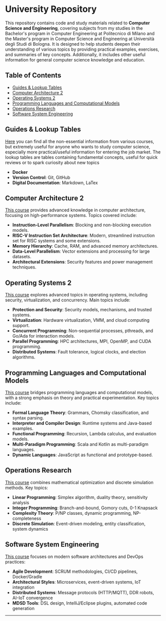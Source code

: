# University Repository

This repository contains code and study materials related to **Computer Science and Engineering**, covering subjects from my studies in the Bachelor's program in Computer Engineering at Politecnico di Milano and the Master's program in Computer Science and Engineering at Università degli Studi di Bologna. It is designed to help students deepen their understanding of various topics by providing practical examples, exercises, and summaries of key concepts. Additionally, it includes other useful information for general computer science knowledge and education.

## Table of Contents

- [Guides & Lookup Tables](#guides--lookup-tables)
- [Computer Architecture 2](#advanced-computer-architecture)
- [Operating Systems 2](#advanced-operating-systems)
- [Programming Languages and Computational Models](#programming-languages-and-computational-models)
- [Operations Research](#operations-research)
- [Software System Engineering](#software-system-engineering)

## Guides & Lookup Tables

[Here](Guides&LookupTables) you can find all the non-essential information from various courses, but extremely useful for anyone who wants to study computer science, especially more practical/useful information for entering the job market. The lookup tables are tables containing fundamental concepts, useful for quick reviews or to spark curiosity about new topics

- **Docker**
- **Version Control**: Git, GitHub
- **Digital Documentation**: Markdown, LaTex

## Computer Architecture 2

[This course](ComputerArchitecture2) provides advanced knowledge in computer architecture, focusing on high-performance systems. Topics covered include:

- **Instruction-Level Parallelism**: Blocking and non-blocking execution models.
- **RISC-V Instruction Set Architecture**: Modern, streamlined instruction set for RISC systems and some extensions.
- **Memory Hierarchy**: Cache, RAM, and advanced memory architectures.
- **Data-Level Parallelism**: Vector extensions and processing for large datasets.
- **Architectural Extensions**: Security features and power management techniques.

## Operating Systems 2

[This course](OperatingSystems2) explores advanced topics in operating systems, including security, virtualization, and concurrency. Main topics include:

- **Protection and Security**: Security models, mechanisms, and trusted systems.
- **Virtualization**: Hardware virtualization, VMM, and cloud computing support.
- **Concurrent Programming**: Non-sequential processes, pthreads, and Go/Ada for interaction models.
- **Parallel Programming**: HPC architectures, MPI, OpenMP, and CUDA programming.
- **Distributed Systems**: Fault tolerance, logical clocks, and election algorithms.

## Programming Languages and Computational Models

[This course](ProgrammingLanguages&ComputationalModels) bridges programming languages and computational models, with a strong emphasis on theory and practical experimentation. Key topics include:

- **Formal Language Theory**: Grammars, Chomsky classification, and syntax parsing.
- **Interpreter and Compiler Design**: Runtime systems and Java-based examples.
- **Functional Programming**: Recursion, Lambda calculus, and evaluation models.
- **Multi-Paradigm Programming**: Scala and Kotlin as multi-paradigm languages.
- **Dynamic Languages**: JavaScript as functional and prototype-based.

## Operations Research

[This course](OperationsResearch) combines mathematical optimization and discrete simulation methods. Key topics:
- **Linear Programming**: Simplex algorithm, duality theory, sensitivity analysis  
- **Integer Programming**: Branch-and-bound, Gomory cuts, 0-1 Knapsack  
- **Complexity Theory**: P/NP classes, dynamic programming, NP-completeness  
- **Discrete Simulation**: Event-driven modeling, entity classification, system dynamics

## Software System Engineering 

[This course](SoftwareSystemsEngineering) focuses on modern software architectures and DevOps practices:
- **Agile Development**: SCRUM methodologies, CI/CD pipelines, Docker/Gradle  
- **Architectural Styles**: Microservices, event-driven systems, IoT integration  
- **Distributed Systems**: Message protocols (HTTP/MQTT), DDR robots, AI-IoT convergence  
- **MDSD Tools**: DSL design, IntelliJ/Eclipse plugins, automated code generation


---
